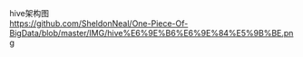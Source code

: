 hive架构图  
https://github.com/SheldonNeal/One-Piece-Of-BigData/blob/master/IMG/hive%E6%9E%B6%E6%9E%84%E5%9B%BE.png
